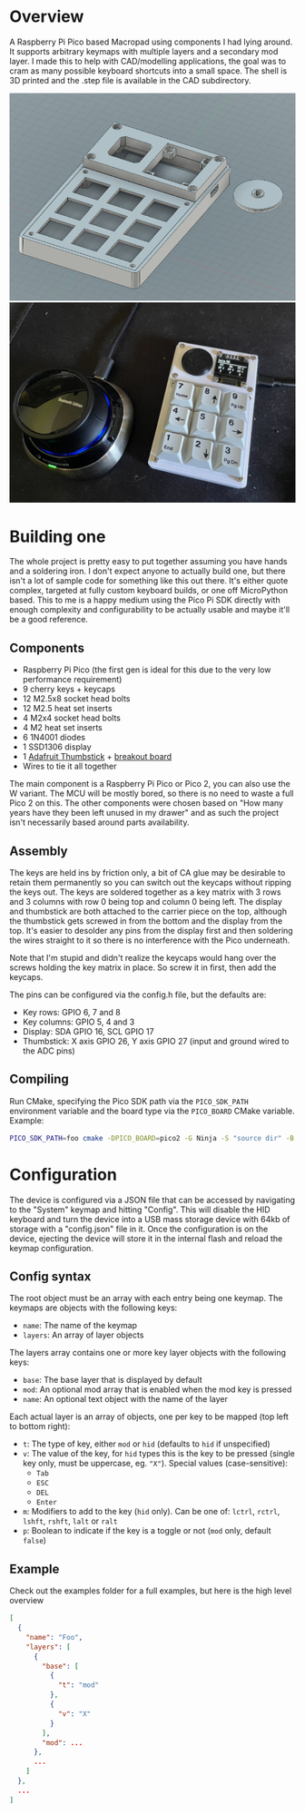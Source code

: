 # Overview

A Raspberry Pi Pico based Macropad using components I had lying around. It supports arbitrary keymaps with multiple layers and a secondary mod layer. I made this to help with CAD/modelling applications, the goal was to cram as many possible keyboard shortcuts into a small space. The shell is 3D printed and the .step file is available in the CAD subdirectory.

![img.png](images/cad.png)
![img.png](images/real.png)

# Building one

The whole project is pretty easy to put together assuming you have hands and a soldering iron. I don't expect anyone to actually build one, but there isn't a lot of sample code for something like this out there. It's either quote complex, targeted at fully custom keyboard builds, or one off MicroPython based. This to me is a happy medium using the Pico Pi SDK directly with enough complexity and configurability to be actually usable and maybe it'll be a good reference.

## Components

 - Raspberry Pi Pico (the first gen is ideal for this due to the very low performance requirement)
 - 9 cherry keys + keycaps
 - 12 M2.5x8 socket head bolts
 - 12 M2.5 heat set inserts
 - 4 M2x4 socket head bolts
 - 4 M2 heat set inserts
 - 6 1N4001 diodes
 - 1 SSD1306 display
 - 1 [Adafruit Thumbstick](https://www.adafruit.com/product/2765) + [breakout board](https://www.adafruit.com/product/3246)
 - Wires to tie it all together

The main component is a Raspberry Pi Pico or Pico 2, you can also use the W variant. The MCU will be mostly bored, so there is no need to waste a full Pico 2 on this. The other components were chosen based on "How many years have they been left unused in my drawer" and as such the project isn't necessarily based around parts availability.

## Assembly

The keys are held ins by friction only, a bit of CA glue may be desirable to retain them permanently so you can switch out the keycaps without ripping the keys out. The keys are soldered together as a key matrix with 3 rows and 3 columns with row 0 being top and column 0 being left. The display and thumbstick are both attached to the carrier piece on the top, although the thumbstick gets screwed in from the bottom and the display from the top. It's easier to desolder any pins from the display first and then soldering the wires straight to it so there is no interference with the Pico underneath.

Note that I'm stupid and didn't realize the keycaps would hang over the screws holding the key matrix in place. So screw it in first, then add the keycaps.

The pins can be configured via the config.h file, but the defaults are:

 - Key rows: GPIO 6, 7 and 8
 - Key columns: GPIO 5, 4 and 3
 - Display: SDA GPIO 16, SCL GPIO 17
 - Thumbstick: X axis GPIO 26, Y axis GPIO 27 (input and ground wired to the ADC pins)

## Compiling

Run CMake, specifying the Pico SDK path via the `PICO_SDK_PATH` environment variable and the board type via the `PICO_BOARD` CMake variable. Example:

```sh
PICO_SDK_PATH=foo cmake -DPICO_BOARD=pico2 -G Ninja -S "source dir" -B "binary dir"
```

# Configuration

The device is configured via a JSON file that can be accessed by navigating to the "System" keymap and hitting "Config". This will disable the HID keyboard and turn the device into a USB mass storage device with 64kb of storage with a "config.json" file in it. Once the configuration is on the device, ejecting the device will store it in the internal flash and reload the keymap configuration.

## Config syntax

The root object must be an array with each entry being one keymap. The keymaps are objects with the following keys:

 - `name`: The name of the keymap
 - `layers`: An array of layer objects

The layers array contains one or more key layer objects with the following keys:

 - `base`: The base layer that is displayed by default
 - `mod`: An optional mod array that is enabled when the mod key is pressed
 - `name`: An optional text object with the name of the layer

Each actual layer is an array of objects, one per key to be mapped (top left to bottom right):

 - `t`: The type of key, either `mod` or `hid` (defaults to `hid` if unspecified)
 - `v`: The value of the key, for `hid` types this is the key to be pressed (single key only, must be uppercase, eg. `"X"`). Special values (case-sensitive):
    - `Tab`
    - `ESC`
    - `DEL`
    - `Enter`
 - `m`: Modifiers to add to the key (`hid` only). Can be one of: `lctrl`, `rctrl`, `lshft`, `rshft`, `lalt` or `ralt`
 - `p`: Boolean to indicate if the key is a toggle or not (`mod` only, default `false`)

## Example

Check out the examples folder for a full examples, but here is the high level overview

```json
[
  {
    "name": "Foo",
    "layers": [
      {
        "base": [
          {
            "t": "mod"
          },
          {
            "v": "X"
          }
        ],
        "mod": ...
      },
      ...
    ]
  },
  ...
]
```

